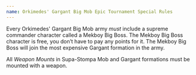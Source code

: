 ```yaml
---
name: Orkimedes' Gargant Big Mob Epic Tournament Special Rules
---
```

Every Orkimedes' Gargant Big Mob army <em>must</em> include a supreme commander character called a Mekboy Big Boss. The Mekboy Big Boss character is free, you don’t have to pay any points for it. The Mekboy Big Boss will join the most expensive Gargant formation in the army.

All _Weapon Mounts_ in Supa-Stompa Mob and Gargant formations must be mounted with a weapon.
